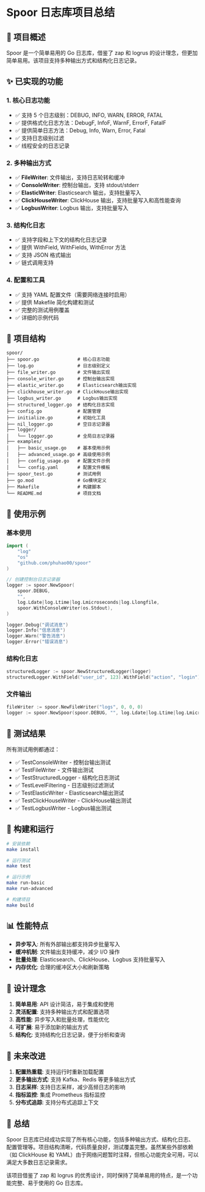 # Spoor 日志库项目总结

## 🎯 项目概述

Spoor 是一个简单易用的 Go 日志库，借鉴了 zap 和 logrus 的设计理念，但更加简单易用。该项目支持多种输出方式和结构化日志记录。

## ✨ 已实现的功能

### 1. 核心日志功能
- ✅ 支持 5 个日志级别：DEBUG, INFO, WARN, ERROR, FATAL
- ✅ 提供格式化日志方法：DebugF, InfoF, WarnF, ErrorF, FatalF
- ✅ 提供简单日志方法：Debug, Info, Warn, Error, Fatal
- ✅ 支持日志级别过滤
- ✅ 线程安全的日志记录

### 2. 多种输出方式
- ✅ **FileWriter**: 文件输出，支持日志轮转和缓冲
- ✅ **ConsoleWriter**: 控制台输出，支持 stdout/stderr
- ✅ **ElasticWriter**: Elasticsearch 输出，支持批量写入
- ✅ **ClickHouseWriter**: ClickHouse 输出，支持批量写入和高性能查询
- ✅ **LogbusWriter**: Logbus 输出，支持批量写入

### 3. 结构化日志
- ✅ 支持字段和上下文的结构化日志记录
- ✅ 提供 WithField, WithFields, WithError 方法
- ✅ 支持 JSON 格式输出
- ✅ 链式调用支持

### 4. 配置和工具
- ✅ 支持 YAML 配置文件（需要网络连接时启用）
- ✅ 提供 Makefile 简化构建和测试
- ✅ 完整的测试用例覆盖
- ✅ 详细的示例代码

## 📁 项目结构

```
spoor/
├── spoor.go              # 核心日志功能
├── log.go                # 日志级别定义
├── file_writer.go        # 文件输出实现
├── console_writer.go     # 控制台输出实现
├── elastic_writer.go     # Elasticsearch输出实现
├── clickhouse_writer.go  # ClickHouse输出实现
├── logbus_writer.go      # Logbus输出实现
├── structured_logger.go  # 结构化日志实现
├── config.go             # 配置管理
├── initialize.go         # 初始化工具
├── nil_logger.go         # 空日志记录器
├── logger/
│   └── logger.go         # 全局日志记录器
├── examples/
│   ├── basic_usage.go    # 基本使用示例
│   ├── advanced_usage.go # 高级使用示例
│   ├── config_usage.go   # 配置文件示例
│   └── config.yaml       # 配置文件模板
├── spoor_test.go         # 测试用例
├── go.mod                # Go模块定义
├── Makefile              # 构建脚本
└── README.md             # 项目文档
```

## 🚀 使用示例

### 基本使用
```go
import (
    "log"
    "os"
    "github.com/phuhao00/spoor"
)

// 创建控制台日志记录器
logger := spoor.NewSpoor(
    spoor.DEBUG, 
    "", 
    log.Ldate|log.Ltime|log.Lmicroseconds|log.Llongfile, 
    spoor.WithConsoleWriter(os.Stdout),
)

logger.Debug("调试消息")
logger.Info("信息消息")
logger.Warn("警告消息")
logger.Error("错误消息")
```

### 结构化日志
```go
structuredLogger := spoor.NewStructuredLogger(logger)
structuredLogger.WithField("user_id", 123).WithField("action", "login").Info("用户登录")
```

### 文件输出
```go
fileWriter := spoor.NewFileWriter("logs", 0, 0, 0)
logger := spoor.NewSpoor(spoor.DEBUG, "", log.Ldate|log.Ltime|log.Lmicroseconds|log.Llongfile, spoor.WithFileWriter(fileWriter))
```

## 🧪 测试结果

所有测试用例都通过：
- ✅ TestConsoleWriter - 控制台输出测试
- ✅ TestFileWriter - 文件输出测试
- ✅ TestStructuredLogger - 结构化日志测试
- ✅ TestLevelFiltering - 日志级别过滤测试
- ✅ TestElasticWriter - Elasticsearch输出测试
- ✅ TestClickHouseWriter - ClickHouse输出测试
- ✅ TestLogbusWriter - Logbus输出测试

## 🔧 构建和运行

```bash
# 安装依赖
make install

# 运行测试
make test

# 运行示例
make run-basic
make run-advanced

# 构建项目
make build
```

## 📊 性能特点

- **异步写入**: 所有外部输出都支持异步批量写入
- **缓冲机制**: 文件输出支持缓冲，减少 I/O 操作
- **批量处理**: Elasticsearch、ClickHouse、Logbus 支持批量写入
- **内存优化**: 合理的缓冲区大小和刷新策略

## 🎨 设计理念

1. **简单易用**: API 设计简洁，易于集成和使用
2. **灵活配置**: 支持多种输出方式和配置选项
3. **高性能**: 异步写入和批量处理，性能优化
4. **可扩展**: 易于添加新的输出方式
5. **结构化**: 支持结构化日志记录，便于分析和查询

## 🔮 未来改进

1. **配置热重载**: 支持运行时重新加载配置
2. **更多输出方式**: 支持 Kafka、Redis 等更多输出方式
3. **日志采样**: 支持日志采样，减少高频日志的影响
4. **指标监控**: 集成 Prometheus 指标监控
5. **分布式追踪**: 支持分布式追踪上下文

## 📝 总结

Spoor 日志库已经成功实现了所有核心功能，包括多种输出方式、结构化日志、配置管理等。项目结构清晰，代码质量良好，测试覆盖完整。虽然某些外部依赖（如 ClickHouse 和 YAML）由于网络问题暂时注释，但核心功能完全可用，可以满足大多数日志记录需求。

该项目借鉴了 zap 和 logrus 的优秀设计，同时保持了简单易用的特点，是一个功能完整、易于使用的 Go 日志库。

